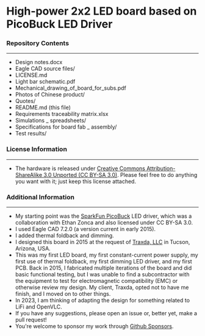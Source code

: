 High-power 2x2 LED board based on PicoBuck LED Driver
===================

### Repository Contents
-------------------
- Design notes.docx
- Eagle CAD source files/
- LICENSE.md
- Light bar schematic.pdf
- Mechanical_drawing_of_board_for_subs.pdf
- Photos of Chinese product/
- Quotes/
- README.md (this file)
- Requirements traceability matrix.xlsx
- Simulations _ spreadsheets/
- Specifications for board fab _ assembly/
- Test results/

### License Information
-------------------
- The hardware is released under [Creative Commons Attribution-ShareAlike 3.0 Unported (CC BY-SA 3.0)](http://creativecommons.org/licenses/by-sa/3.0/).  Please feel free to do anything you want with it; just keep this license attached.

### Additional Information
----------------------
- My starting point was the [SparkFun PicoBuck](https://github.com/sparkfun/PicoBuck) LED driver, which was a collaboration with Ethan Zonca and also licensed under CC BY-SA 3.0.
- I used Eagle CAD 7.2.0 (a version current in early 2015).
- I added thermal foldback and dimming.
- I designed this board in 2015 at the request of [Traxda, LLC](https://www.traxda.com/) in Tucson, Arizona, USA.
- This was my first LED board, my first constant-current power supply, my first use of thermal foldback, my first dimming LED driver, and my first PCB. Back in 2015, I fabricated multiple iterations of the board and did basic functional testing, but I was unable to find a subcontractor with the equipment to test for electromagnetic compatibility (EMC) or otherwise review my design. My client, Traxda, opted not to have me finish, and I moved on to other things.
- In 2023, I am thinking of adapting the design for something related to LiFi and OpenVLC.
- If you have any suggestions, please open an issue or, better yet, make a pull request!
- You're welcome to sponsor my work through [Github Sponsors](https://github.com/sponsors/LiamDGray/).

